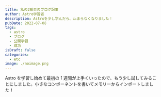 ```yaml
---
title: 私の2番目のブログ記事
author: Astro学習者
description: Astroを少し学んだら、止まらなくなりました！
pubDate: 2022-07-08
tags:
  - astro
  - ブログ
  - 公開学習
  - 成功
isDraft: false
categories:
  - etc
image: ./noimage.png
---
```


Astro を学習し始めて最初の 1 週間が上手くいったので、もう少し試してみることにしました。小さなコンポーネントを書いてメモリーからインポートしました！
